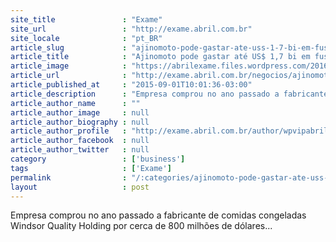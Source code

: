 ```yaml
---
site_title               : "Exame"
site_url                 : "http://exame.abril.com.br"
site_locale              : "pt_BR"
article_slug             : "ajinomoto-pode-gastar-ate-uss-1-7-bi-em-fusoes-ate-2016"
article_title            : "Ajinomoto pode gastar até US$ 1,7 bi em fusões até 2016"
article_image            : "https://abrilexame.files.wordpress.com/2016/09/size_960_16_9_takaaki-nishii.jpg?quality=70&strip=all&w=960"
article_url              : "http://exame.abril.com.br/negocios/ajinomoto-pode-gastar-ate-us-1-7-bi-em-fusoes-ate-2016/"
article_published_at     : "2015-09-01T10:01:36-03:00"
article_description      : "Empresa comprou no ano passado a fabricante de comidas congeladas Windsor Quality Holding por cerca de 800 milhões de dólares..."
article_author_name      : ""
article_author_image     : null
article_author_biography : null
article_author_profile   : "http://exame.abril.com.br/author/wpvipabril/"
article_author_facebook  : null
article_author_twitter   : null
category                 : ['business']
tags                     : ['Exame']
permalink                : "/:categories/ajinomoto-pode-gastar-ate-uss-1-7-bi-em-fusoes-ate-2016/"
layout                   : post
---
```


Empresa comprou no ano passado a fabricante de comidas congeladas Windsor Quality Holding por cerca de 800 milhões de dólares...
